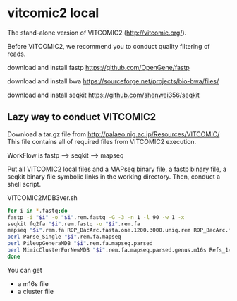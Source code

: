 # vitcomic2 local
The stand-alone version of VITCOMIC2 (http://vitcomic.org/).

Before VITCOMIC2, we recommend you to conduct quality filtering of reads.

download and install fastp https://github.com/OpenGene/fastp

download and install bwa https://sourceforge.net/projects/bio-bwa/files/

download and install seqkit https://github.com/shenwei356/seqkit

## Lazy way to conduct VITCOMIC2

Download a tar.gz file from http://palaeo.nig.ac.jp/Resources/VITCOMIC/
This file contains all of required files from VITCOMIC2 execution.

WorkFlow is
fastp --> seqkit --> mapseq 

Put all VITCOMIC2 local files and a MAPseq binary file, a fastp binary file, a seqkit binary file symbolic links in the working directory.
Then, conduct a shell script.

VITCOMIC2MDB3ver.sh
```bash
for i in *.fastq;do
fastp -i "$i" -o "$i".rem.fastq -G -3 -n 1 -l 90 -w 1 -x
seqkit fq2fa "$i".rem.fastq -o "$i".rem.fa
mapseq "$i".rem.fa RDP_BacArc.fasta.one.1200.3000.uniq.rem RDP_BacArc.fasta.one.1200.3000.mapseq > "$i".rem.fa.mapseq
perl Parse_Single "$i".rem.fa.mapseq
perl PileupGeneraMDB "$i".rem.fa.mapseq.parsed
perl MimicClusterForNewMDB "$i".rem.fa.mapseq.parsed.genus.m16s Refs_14_04_11.SPlist.Pro.txt
done
```

You can get
* a m16s file
* a cluster file
